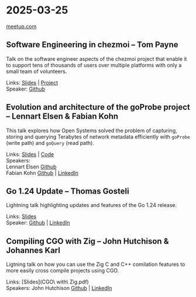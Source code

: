 # 2025-03-25

[meetup.com](https://www.meetup.com/de-DE/berner-go-meetup/events/305666982/)

## Software Engineering in chezmoi – Tom Payne

Talk on the software engineer aspects of the chezmoi project that enable it to support tens of thousands of users over multiple platforms with only a small team of volunteers.

Links: [Slides]() | [Project](https://www.chezmoi.io)  
Speaker: [Github](https://github.com/twpayne)

## Evolution and architecture of the goProbe project – Lennart Elsen & Fabian Kohn

This talk explores how Open Systems solved the problem of capturing, storing and querying Terabytes of network metadata efficiently with `goProbe` (write path) and `goQuery` (read path).

Links: [Slides](global-network-observability-with-goprobe.pdf) |  [Code](https://github.com/els0r/goProbe)  
Speakers:  
Lennart Elsen [Github](https://github.com/els0r)  
Fabian Kohn [Github](https://github.com/fako1024) | [LinkedIn](https://www.linkedin.com/in/fabiankohn/)

## Go 1.24 Update – Thomas Gosteli

Lightning talk highlighting updates and features of the Go 1.24 release.

Links: [Slides]()  
Speaker: [Github](https://github.com/ghouscht) | [LinkedIn](https://www.linkedin.com/in/thomas-gosteli/)

## Compiling CGO with Zig – John Hutchison & Johannes Karl

Ligtning talk on how you can use the Zig C and C++ comilation features to more easily cross compile projects using CGO.

Links: [Slides](CGO\ with\ Zig.pdf)  
Speakers: John Hutchison [Github](https://github.com/cldmstr) | [LinkedIn](https://www.linkedin.com/in/john-m-hutchison/)
